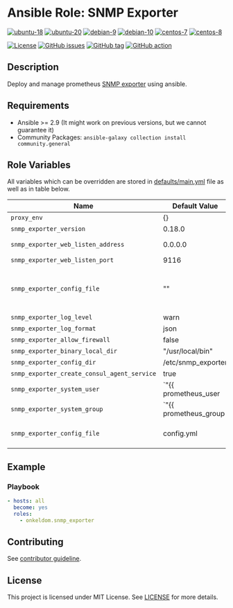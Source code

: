 # Ansible Role: SNMP Exporter

[![ubuntu-18](https://img.shields.io/badge/ubuntu-18.x-orange?style=flat&logo=ubuntu)](https://ubuntu.com/)
[![ubuntu-20](https://img.shields.io/badge/ubuntu-20.x-orange?style=flat&logo=ubuntu)](https://ubuntu.com/)
[![debian-9](https://img.shields.io/badge/debian-9.x-orange?style=flat&logo=debian)](https://www.debian.org/)
[![debian-10](https://img.shields.io/badge/debian-10.x-orange?style=flat&logo=debian)](https://www.debian.org/)
[![centos-7](https://img.shields.io/badge/centos-7.x-orange?style=flat&logo=centos)](https://www.centos.org/)
[![centos-8](https://img.shields.io/badge/centos-8.x-orange?style=flat&logo=centos)](https://www.centos.org/)

[![License](https://img.shields.io/badge/license-MIT%20License-brightgreen.svg?style=flat)](https://opensource.org/licenses/MIT)
[![GitHub issues](https://img.shields.io/github/issues/OnkelDom/ansible-role-snmp-exporter?style=flat)](https://github.com/OnkelDom/ansible-role-snmp-exporter/issues)
[![GitHub tag](https://img.shields.io/github/tag/OnkelDom/ansible-role-snmp-exporter.svg?style=flat)](https://github.com/OnkelDom/ansible-role-snmp-exporter/tags)
[![GitHub action](https://github.com/OnkelDom/ansible-role-snmp-exporter/workflows/ansible-lint/badge.svg)](https://github.com/OnkelDom/ansible-role-snmp-exporter)

## Description

Deploy and manage prometheus [SNMP exporter](https://github.com/prometheus/snmp_exporter) using ansible.

## Requirements

- Ansible >= 2.9 (It might work on previous versions, but we cannot guarantee it)
- Community Packages: `ansible-galaxy collection install community.general`

## Role Variables

All variables which can be overridden are stored in [defaults/main.yml](defaults/main.yml) file as well as in table below.

| Name           | Default Value | Description                        |
| -------------- | ------------- | -----------------------------------|
| `proxy_env` | {} | Proxy environment variables |
| `snmp_exporter_version` | 0.18.0 | SNMP exporter package version |
| `snmp_exporter_web_listen_address` | 0.0.0.0 | Address on which SNMP exporter will be listening |
| `snmp_exporter_web_listen_port` | 9116 | Port on which SNMP exporter will be listening |
| `snmp_exporter_config_file` | "" | If this is empty, role will download snmp.yml file from https://github.com/prometheus/snmp_exporter. Otherwise this should contain path to file with custom snmp exporter configuration |
| `snmp_exporter_log_level` | warn | Loglevel of the exporter |
| `snmp_exporter_log_format` | json | Logformat fo the exporter |
| `snmp_exporter_allow_firewall` | false | Enabled/Disabled Firewalld and open the port |
| `snmp_exporter_binary_local_dir` | "/usr/local/bin" | Exporter binary path |
| `snmp_exporter_config_dir` | /etc/snmp_exporter | Exporter config folder |
| `snmp_exporter_create_consul_agent_service` | true | Add consul-agent service snipped |
| `snmp_exporter_system_user` | `"{{ prometheus_user | default('prometheus') }}"` | Exporter running user |
| `snmp_exporter_system_group` | `"{{ prometheus_group | default('prometheus') }}"` | Exporter running group |
| `snmp_exporter_config_file` | config.yml | Config stored in files folder. If empty, there download the orignal snmp.yml from github repository |

## Example

### Playbook

```yaml
- hosts: all
  become: yes
  roles:
    - onkeldom.snmp_exporter
```

## Contributing

See [contributor guideline](CONTRIBUTING.md).

## License

This project is licensed under MIT License. See [LICENSE](/LICENSE) for more details.
